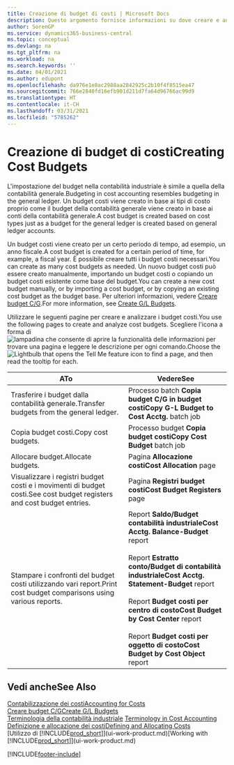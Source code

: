 ```yaml
---
title: Creazione di budget di costi | Microsoft Docs
description: Questo argomento fornisce informazioni su dove creare e analizzare budget costi.
author: SorenGP
ms.service: dynamics365-business-central
ms.topic: conceptual
ms.devlang: na
ms.tgt_pltfrm: na
ms.workload: na
ms.search.keywords: ''
ms.date: 04/01/2021
ms.author: edupont
ms.openlocfilehash: da976e1e8ac2988aa2842925c2b10f4f8515ea47
ms.sourcegitcommit: 766e2840fd16efb901d211d7fa64d96766ac99d9
ms.translationtype: HT
ms.contentlocale: it-CH
ms.lasthandoff: 03/31/2021
ms.locfileid: "5785262"
---
```

# <a name="creating-cost-budgets"></a><span data-ttu-id="8be37-103">Creazione di budget di costi</span><span class="sxs-lookup"><span data-stu-id="8be37-103">Creating Cost Budgets</span></span>
<span data-ttu-id="8be37-104">L'impostazione del budget nella contabilità industriale è simile a quella della contabilità generale.</span><span class="sxs-lookup"><span data-stu-id="8be37-104">Budgeting in cost accounting resembles budgeting in the general ledger.</span></span> <span data-ttu-id="8be37-105">Un budget costi viene creato in base ai tipi di costo proprio come il budget della contabilità generale viene creato in base ai conti della contabilità generale.</span><span class="sxs-lookup"><span data-stu-id="8be37-105">A cost budget is created based on cost types just as a budget for the general ledger is created based on general ledger accounts.</span></span>  

<span data-ttu-id="8be37-106">Un budget costi viene creato per un certo periodo di tempo, ad esempio, un anno fiscale.</span><span class="sxs-lookup"><span data-stu-id="8be37-106">A cost budget is created for a certain period of time, for example, a fiscal year.</span></span> <span data-ttu-id="8be37-107">È possibile creare tutti i budget costi necessari.</span><span class="sxs-lookup"><span data-stu-id="8be37-107">You can create as many cost budgets as needed.</span></span> <span data-ttu-id="8be37-108">Un nuovo budget costi può essere creato manualmente, importando un budget costi o copiando un budget costi esistente come base del budget.</span><span class="sxs-lookup"><span data-stu-id="8be37-108">You can create a new cost budget manually, or by importing a cost budget, or by copying an existing cost budget as the budget base.</span></span> <span data-ttu-id="8be37-109">Per ulteriori informazioni, vedere [Creare budget C/G](finance-how-create-budgets.md).</span><span class="sxs-lookup"><span data-stu-id="8be37-109">For more information, see [Create G/L Budgets](finance-how-create-budgets.md).</span></span>

<span data-ttu-id="8be37-110">Utilizzare le seguenti pagine per creare e analizzare i budget costi.</span><span class="sxs-lookup"><span data-stu-id="8be37-110">You use the following pages to create and analyze cost budgets.</span></span> <span data-ttu-id="8be37-111">Scegliere l'icona a forma di ![lampadina che consente di aprire la funzionalità delle informazioni](media/ui-search/search_small.png "Informazioni sull'operazione che si desidera eseguire") per trovare una pagina e leggere le descrizione per ogni comando.</span><span class="sxs-lookup"><span data-stu-id="8be37-111">Choose the ![Lightbulb that opens the Tell Me feature](media/ui-search/search_small.png "Tell me what you want to do") icon to find a page, and then read the tooltip for each.</span></span>

|<span data-ttu-id="8be37-112">A</span><span class="sxs-lookup"><span data-stu-id="8be37-112">To</span></span>|<span data-ttu-id="8be37-113">Vedere</span><span class="sxs-lookup"><span data-stu-id="8be37-113">See</span></span>|  
|--------|---------|  
|<span data-ttu-id="8be37-114">Trasferire i budget dalla contabilità generale.</span><span class="sxs-lookup"><span data-stu-id="8be37-114">Transfer budgets from the general ledger.</span></span>|<span data-ttu-id="8be37-115">Processo batch **Copia budget C/G in budget costi**</span><span class="sxs-lookup"><span data-stu-id="8be37-115">**Copy G-L Budget to Cost Acctg.** batch job</span></span>|  
|<span data-ttu-id="8be37-116">Copia budget costi.</span><span class="sxs-lookup"><span data-stu-id="8be37-116">Copy cost budgets.</span></span>|<span data-ttu-id="8be37-117">Processo budget **Copia budget costi**</span><span class="sxs-lookup"><span data-stu-id="8be37-117">**Copy Cost Budget** batch job</span></span>|  
|<span data-ttu-id="8be37-118">Allocare budget.</span><span class="sxs-lookup"><span data-stu-id="8be37-118">Allocate budgets.</span></span>|<span data-ttu-id="8be37-119">Pagina **Allocazione costi**</span><span class="sxs-lookup"><span data-stu-id="8be37-119">**Cost Allocation** page</span></span>|  
|<span data-ttu-id="8be37-120">Visualizzare i registri budget costi e i movimenti di budget costi.</span><span class="sxs-lookup"><span data-stu-id="8be37-120">See cost budget registers and cost budget entries.</span></span>|<span data-ttu-id="8be37-121">Pagina **Registri budget costi**</span><span class="sxs-lookup"><span data-stu-id="8be37-121">**Cost Budget Registers** page</span></span>|  
|<span data-ttu-id="8be37-122">Stampare i confronti del budget costi utilizzando vari report.</span><span class="sxs-lookup"><span data-stu-id="8be37-122">Print cost budget comparisons using various reports.</span></span>|<span data-ttu-id="8be37-123">Report **Saldo/Budget contabilità industriale**</span><span class="sxs-lookup"><span data-stu-id="8be37-123">**Cost Acctg. Balance-Budget** report</span></span><br /><br /> <span data-ttu-id="8be37-124">Report **Estratto conto/Budget di contabilità industriale**</span><span class="sxs-lookup"><span data-stu-id="8be37-124">**Cost Acctg. Statement-Budget** report</span></span><br /><br /> <span data-ttu-id="8be37-125">Report **Budget costi per centro di costo**</span><span class="sxs-lookup"><span data-stu-id="8be37-125">**Cost Budget by Cost Center** report</span></span><br /><br /> <span data-ttu-id="8be37-126">Report **Budget costi per oggetto di costo**</span><span class="sxs-lookup"><span data-stu-id="8be37-126">**Cost Budget by Cost Object** report</span></span>|  

## <a name="see-also"></a><span data-ttu-id="8be37-127">Vedi anche</span><span class="sxs-lookup"><span data-stu-id="8be37-127">See Also</span></span>  
[<span data-ttu-id="8be37-128">Contabilizzazione dei costi</span><span class="sxs-lookup"><span data-stu-id="8be37-128">Accounting for Costs</span></span>](finance-manage-cost-accounting.md)  
[<span data-ttu-id="8be37-129">Creare budget C/G</span><span class="sxs-lookup"><span data-stu-id="8be37-129">Create G/L Budgets</span></span>](finance-how-create-budgets.md)  
<span data-ttu-id="8be37-130">[Terminologia della contabilità industriale](finance-terminology-in-cost-accounting.md) </span><span class="sxs-lookup"><span data-stu-id="8be37-130">[Terminology in Cost Accounting](finance-terminology-in-cost-accounting.md) </span></span>  
[<span data-ttu-id="8be37-131">Definizione e allocazione dei costi</span><span class="sxs-lookup"><span data-stu-id="8be37-131">Defining and Allocating Costs</span></span>](finance-define-and-allocate-costs.md)  
<span data-ttu-id="8be37-132">[Utilizzo di [!INCLUDE[prod_short](includes/prod_short.md)]](ui-work-product.md)</span><span class="sxs-lookup"><span data-stu-id="8be37-132">[Working with [!INCLUDE[prod_short](includes/prod_short.md)]](ui-work-product.md)</span></span>


[!INCLUDE[footer-include](includes/footer-banner.md)]